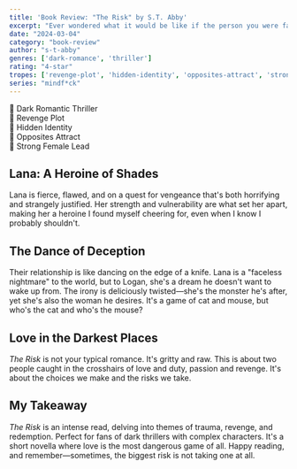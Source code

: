 ```yaml
---
title: 'Book Review: "The Risk" by S.T. Abby'
excerpt: "Ever wondered what it would be like if the person you were falling for was the very one you should be running from? \"The Risk\" by S.T. Abby is a thrilling romance where a vengeful killer and an FBI agent in love with his target navigate a dangerous love story."
date: "2024-03-04"
category: "book-review"
author: "s-t-abby"
genres: ['dark-romance', 'thriller']
rating: "4-star"
tropes: ['revenge-plot', 'hidden-identity', 'opposites-attract', 'strong-female-lead']
series: "mindf*ck"
---
```


📍 Dark Romantic Thriller  
📍 Revenge Plot  
📍 Hidden Identity  
📍 Opposites Attract  
📍 Strong Female Lead  

## Lana: A Heroine of Shades
Lana is fierce, flawed, and on a quest for vengeance that's both horrifying and strangely justified. Her strength and vulnerability are what set her apart, making her a heroine I found myself cheering for, even when I know I probably shouldn't.

## The Dance of Deception
Their relationship is like dancing on the edge of a knife. Lana is a "faceless nightmare" to the world, but to Logan, she's a dream he doesn't want to wake up from. The irony is deliciously twisted—she's the monster he's after, yet she's also the woman he desires. It's a game of cat and mouse, but who's the cat and who's the mouse?

## Love in the Darkest Places
*The Risk* is not your typical romance. It's gritty and raw. This is about two people caught in the crosshairs of love and duty, passion and revenge. It's about the choices we make and the risks we take.

## My Takeaway
*The Risk* is an intense read, delving into themes of trauma, revenge, and redemption. Perfect for fans of dark thrillers with complex characters. It's a short novella where love is the most dangerous game of all. Happy reading, and remember—sometimes, the biggest risk is not taking one at all.

